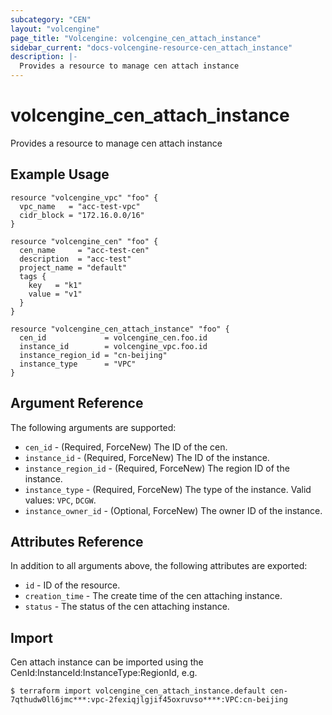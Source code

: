 ```yaml
---
subcategory: "CEN"
layout: "volcengine"
page_title: "Volcengine: volcengine_cen_attach_instance"
sidebar_current: "docs-volcengine-resource-cen_attach_instance"
description: |-
  Provides a resource to manage cen attach instance
---
```

# volcengine_cen_attach_instance
Provides a resource to manage cen attach instance
## Example Usage
```hcl
resource "volcengine_vpc" "foo" {
  vpc_name   = "acc-test-vpc"
  cidr_block = "172.16.0.0/16"
}

resource "volcengine_cen" "foo" {
  cen_name     = "acc-test-cen"
  description  = "acc-test"
  project_name = "default"
  tags {
    key   = "k1"
    value = "v1"
  }
}

resource "volcengine_cen_attach_instance" "foo" {
  cen_id             = volcengine_cen.foo.id
  instance_id        = volcengine_vpc.foo.id
  instance_region_id = "cn-beijing"
  instance_type      = "VPC"
}
```
## Argument Reference
The following arguments are supported:
* `cen_id` - (Required, ForceNew) The ID of the cen.
* `instance_id` - (Required, ForceNew) The ID of the instance.
* `instance_region_id` - (Required, ForceNew) The region ID of the instance.
* `instance_type` - (Required, ForceNew) The type of the instance. Valid values: `VPC`, `DCGW`.
* `instance_owner_id` - (Optional, ForceNew) The owner ID of the instance.

## Attributes Reference
In addition to all arguments above, the following attributes are exported:
* `id` - ID of the resource.
* `creation_time` - The create time of the cen attaching instance.
* `status` - The status of the cen attaching instance.


## Import
Cen attach instance can be imported using the CenId:InstanceId:InstanceType:RegionId, e.g.
```
$ terraform import volcengine_cen_attach_instance.default cen-7qthudw0ll6jmc***:vpc-2fexiqjlgjif45oxruvso****:VPC:cn-beijing
```

